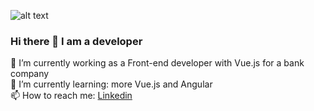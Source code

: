 
![alt text](https://media-exp1.licdn.com/dms/image/C4D16AQGhPlWJam9LhQ/profile-displaybackgroundimage-shrink_350_1400/0/1561489482613?e=1642636800&v=beta&t=Sjxn0hm3LeYAhsI01SfE8eBsKl3Cox6DEHMjFlJo_co)

### Hi there 👋 I am a developer

💾 I’m currently working as a Front-end developer with Vue.js for a bank company <br/> 
🌱 I’m currently learning: more Vue.js and Angular <br/> 
📫 How to reach me: [Linkedin](https://www.linkedin.com/in/daniel-verdu)

<!--
**iamadeveloper-es/iamadeveloper-es** is a ✨ _special_ ✨ repository because its `README.md` (this file) appears on your GitHub profile.

Here are some ideas to get you started:

- 🔭 I’m currently working on ...
- 🌱 I’m currently learning ...
- 👯 I’m looking to collaborate on ...
- 🤔 I’m looking for help with ...
- 💬 Ask me about ...
- 📫 How to reach me: ...
- 😄 Pronouns: ...
- ⚡ Fun fact: ...
-->
